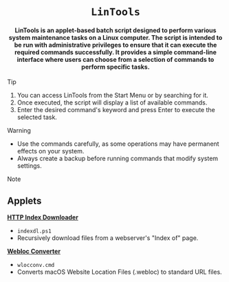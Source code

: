 <div align="center">
    
# `LinTools`
#### LinTools is an applet-based batch script designed to perform various system maintenance tasks on a Linux computer. The script is intended to be run with administrative privileges to ensure that it can execute the required commands successfully. It provides a simple command-line interface where users can choose from a selection of commands to perform specific tasks.
</div>

> [!TIP]
> 1. You can access LinTools from the Start Menu or by searching for it.
> 2. Once executed, the script will display a list of available commands.
> 3. Enter the desired command's keyword and press Enter to execute the selected task.

> [!WARNING]
> - Use the commands carefully, as some operations may have permanent effects on your system.
> - Always create a backup before running commands that modify system settings.

> [!NOTE]
> ## Applets
> 
> **[HTTP Index Downloader](https://github.com/lazaroblanc/Index-of-downloader)**
> 
>    - `indexdl.ps1`
>    - Recursively download files from a webserver's "Index of" page.
>
> **[Webloc Converter](https://github.com/sythatic/Webloc-Decoder)**
> 
>    - `wlocconv.cmd`
>    - Converts macOS Website Location Files (.webloc) to standard URL files.
> 
